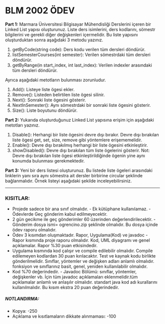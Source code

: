 
# BLM 2002 ÖDEV

**Part 1:** Marmara Üniversitesi Bilgisayar Mühendisliği Derslerini içeren bir Linked List yapısı oluşturunuz. Liste ders isimlerini, ders kodlarını, sömestr bilgilerini ve gerekli diğer değişkenleri içermelidir. Bu liste yapısını oluşturduktan sonra aşağıdaki 3 metodu yazınız.
1. getByCode(string code): Ders kodu verilen tüm dersleri döndürür.
2. listSemesterCourses(int semester): Verilen sömestrdaki tüm dersleri döndürür.
3.  getByRange(in start_index, int last_index): Verilen indexler arasındaki tüm dersleri döndürür.

Ayrıca aşağıdaki metotların bulunması zorunludur.
1. Add(): Listeye liste ögesi ekler.
2. Remove(): Listeden belirtilen liste ögesi silinir.
3. Next(): Sonraki liste ögesini gösterir.
4. NextInSemester(): Aynı sömestrdaki bir sonraki liste ögesini gösterir.
5. Size(): Liste boyutunu döndürür.

**Part 2:** Yukarıda oluşturduğunuz Linked List yapısına erişim için aşağıdaki metotları yazınız.
1. Disable(): Herhangi bir liste ögesini devre dışı bırakır. Devre dışı bırakılan liste ögesi get, set, size, remove gibi yöntemlere erişememelidir.
2. Enable(): Devre dışı bırakılmış herhangi bir liste ögesini etkinleştirir.
3. showDisabled(): Devre dışı bırakılan tüm liste ögelerini gösterir. Not: Devre dışı bırakılan liste ögesi etkinleştirildiğinde ögenin yine aynı konumda bulunması gerekmektedir.

**Part 3:** Yeni bir ders listesi oluşturunuz. Bu listede liste ögeleri arasındaki linklerin yanı sıra aynı sömestra ait dersler birbirine circular şeklinde bağlanmalıdır. Örnek listeyi aşağıdaki şekilde inceleyebilirsiniz.

<hr>

### KISITLAR:
- Projede sadece bir ana sınıf olmalıdır. - Ek kütüphane kullanılamaz. - Ödevlerde Geç gönderim kabul edilmeyecektir.
- 2 gün gecikme ile geç gönderimler 60 üzerinden değerlendirilecektir. - Gönderim dosya ismi= ogrencino.zip şeklinde olmalıdır. Bu dosya içinde ödev raporu olmalıdır.
- Ödev 3 kısımdan oluşmaktadır. Rapor, Uygulama(Kod) ve javadoc - Rapor kısmında proje raporu olmalıdır. Kod, UML diyagramı ve genel açıklamalar. Rapor %30 puan etkisindedir.
-  Uygulama kısmında kod çalışır ve compile edilebilir olmalıdır. Compile edilemeyen kodlardan 30 puan kırılacaktır. Test ve kaynak kodu birlikte gönderilmelidir. Sınıflar, yöntemler ve değişken adları anlamlı olmalıdır. fonksiyon ve sınıflarınız basit, genel, yeniden kullanılabilir olmalıdır.
-  Kod %70 değerindedir. - Javadoc Bölümü: sınıflar, yöntemler, değişkenler vb. İçin tüm javadoc açıklamaları eklenmelidir.tüm açıklamalar anlamlı ve anlaşılır olmalıdır. standart java kod adı kurallarını kullanılmalıdır. Bu kısım ekstra 20 puan değerindedir.

##### NOTLANDIRMA:

- Kopya: -250
- Açıklama ve kısıtlamaların dikkate alınmaması: -100 
